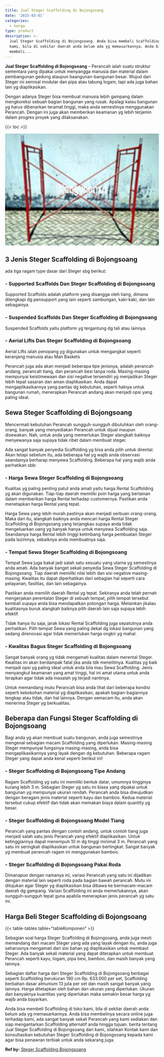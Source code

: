 ```yaml
---
title: Jual Steger Scaffolding di Bojongsoang
date: '2025-03-01'
categories:
  - harga
type: product
description: >-
  Jual Steger Scaffolding di Bojongsoang. Anda bisa membeli Scaffolding di toko
  kami, bila di sekitar daerah anda belum ada yg memasarkannya. Anda bisa
  membeli...
---
```


**Jual Steger Scaffolding di Bojongsoang** – Perancah ialah suatu struktur sementara yang dipakai untuk menyangga manusia dan material dalam pembangunan gedung ataupun baangunan-bangunan besar. Wujud dari Steger ini semisal modular dan pipa atau tabung logam, tapi ada juga bahan lain yg diaplikasikan.

Dengan adanya Steger bisa membuat manusia lebih gampang dalam mengkoreksi sebuah bagian bangunan yang rusak. Apalagi kalau bangunan yg harus dibenarkan teramat tinggi, maka anda semestinya menggunakan Perancah. Dengan ini juga akan memberikan keamanan yg lebih terjamin dalam progres proyek yang dilaksanakan.

{{< toc >}}

![Jual Steger Scaffolding di Bojongsoang](/images/sewa-scaffolding-steger-01.png)

## 3 Jenis Steger Scaffolding di Bojongsoang

ada tiga ragam type dasar dari Steger sbg berikut:

### \- Supported Scaffolds Dan Steger Scaffolding di Bojongsoang

Supported Scaffolds adalah platform yang disangga oleh tiang, dimana dilengkapi dg pensupport yang lain seperti sambungan, kaki-kaki, dan lain sebagainya.

### \- Suspended Scaffolds Dan Steger Scaffolding di Bojongsoang

Suspended Scaffolds yaitu platform yg tergantung dg tali atau lainnya.

### \- Aerial Lifts Dan Steger Scaffolding di Bojongsoang

Aerial Lifts ialah penopang yg digunakan untuk mengangkat seperti keranjang manusia atau Man Baskets

Perancah juga ada akan menjadi beberapa tipe jenisnya, adalah perancah andang, perancah tiang, dan perancah besi tanpa roda. Masing-masing mempunyai keistimewaan dan sisi negative tersendiri yg menjadikan Steger lebih tepat sasaran dan aman diaplikasikan. Anda dapat mengaplikasikannya yang pantas dg kebutuhan, seperti halnya untuk bangunan rumah, menerapkan Perancah andang akan menjadi opsi yang paling ideal.

## Sewa Steger Scaffolding di Bojongsoang

Mencermati kebutuhan Perancah sungguh-sungguh dibutuhkan oleh orang-orang, banyak yang menyediakan Perancah untuk dijual maupun disewakan. Nah, untuk anda yang memerlukan Steger alangkah baiknya menyewanya saja supaya tidak ribet dalam membuat steger.

Ada sangat banyak penyedia Scaffolding yg bisa anda pilih untuk dirental. Akan tetapi sebelum itu, ada beberapa hal yg wajib anda observasi seandainya berharap menyewa Scaffolding. Beberapa hal yang wajib anda perhatikan sbb:

### \- Harga Sewa Steger Scaffolding di Bojongsoang

Kualitas yg paling penting patut anda amati yaitu harga Rental Scaffolding yg akan digunakan. Tiap-tiap daerah memiliki poin harga yang berlainan dalam memberikan harga Rental terhadap customernya. Pastikan anda menetapkan harga Rental yang tepat.

Harga Sewa yang lebih murah pastinya akan menjadi serbuan orang-orang. Maka dari itu, alangkah baiknya anda mencari harga Rental Steger Scaffolding di Bojongsoang yang terjangkau supaya anda tidak mengeluarkan uang yg banyak hanya untuk menyewa Scaffolding saja. Seandainya harga Rental lebih tinggi ketimbang harga pembuatan Steger pada lazimnya, sebaiknya anda membuatnya saja.

### \- Tempat Sewa Steger Scaffolding di Bojongsoang

Tempat Sewa juga bakal jadi salah satu sesuatu yang utama yg semestinya anda amati. Ada banyak banget sekali penyedia Sewa Steger Scaffolding di Bojongsoang. Tiap daerah memiliki nilai lebih dan sisi negative masing-masing. Kwalitas itu dapat diperhatikan dari sebagian hal seperti cara pelayanan, fasilitas, dan lain sebagainya.

Pastikan anda memilih daerah Rental yg tepat. Sekiranya anda telah pernah mengerjakan perentalan Steger di sebuah tempat, pilih tempat tersebut kembali supaya anda bisa mendapatkan potongan harga. Melainkan jikalau kualitasnya buruk alangkah baiknya pilih daerah lain saja supaya lebih efektif.

Tidak hanya itu saja, jarak lokasi Rental Scaffolding juga sepatutnya anda perhatikan. Pilih tempat Sewa yang paling dekat dg lokasi bangunan yang sedang direnovasi agar tidak memerlukan harga ongkir yg mahal.

### \- Kwalitas Bagus Steger Scaffolding di Bojongsoang

Sangat banyak orang yg tidak mengamati kualitas dalam merental Steger. Kwalitas ini akan berdampak fatal jika anda tdk menelitinya. Kualitas yg baik menjadi opsi yg paling ideal untuk anda bila mau Sewa Scaffolding. Jenis menyangkut keamanan yang amat tinggi, hal ini amat utama untuk anda terapkan agar tidak ada masalah yg terjadi nantinya.

Untuk memandang mutu Perancah bisa anda lihat dari beberapa kondisi seperti kekokohan material yg diaplikasikan, apakah bagian-bagiannya lengkap atau tidak, dan hal lainnya. Dengan semacam itu, anda akan menerima Steger yg berkualitas.

## Beberapa dan Fungsi Steger Scaffolding di Bojongsoang

Bagi anda yg akan membuat suatu bangunan, anda juga semestinya mengenal sebagian macam Scaffolding yang diperlukan. Masing-masing Steger mempunyai fungsinya masing-masing, anda bisa mengaplikasikannya yang layak dengan dg kebutuhan. Beberapa ragam Steger yang dapat anda kenal seperti berikut ini!

### \- Steger Scaffolding di Bojongsoang Tipe Andang

Ragam Scaffolding yg satu ini memiliki bentuk datar, umumnya tingginya kurang lebih 3 m. Sebagian Steger yg satu ini biasa yang dipakai untuk bangunan yg mempunyai ukuran rendah. Perancah anda bisa diwujudkan dengan beragam jenis material seperti kayu dan bamboo. Kedua material tersebut cukup efektif dan tidak akan memakan biaya dalam quantity yg besar.

### \- Steger Scaffolding di Bojongsoang Model Tiang

Perancah yang pantas dengan contoh andang, untuk contoh tiang juga menjadi salah satu jenis Perancah yang efektif diaplikasikan. Untuk ketinggiannya dapat menempuh 10 m dg tinggi minimal 3 m. Perancah yang satu ini seringkali diaplikasikan untuk bangunan bertingkat. Sangat banyak yg membuat perancah ragam ini menggunakan bamboo.

### \- Steger Scaffolding di Bojongsoang Pakai Roda

Dimanapun dengan namanya ini, variasi Perancah yang satu ini dijadikan dengan material lain seperti roda pada bagian bawah perancah. Mutu ini ditujukan agar Steger yg diaplikasikan bisa dibawa ke bermacam-macam daerah dg gampang. Variasi Scaffolding ini anda memerlukannya, akan sungguh-sungguh tepat guna apabila menerapkan jenis perancah yg satu ini.

## Harga Beli Steger Scaffolding di Bojongsoang

{{< table-tables table="tableKomponen" >}}

Sebagian soal harga Steger Scaffolding di Bojongsoang, anda juga mesti memandang dari macam Steger yang ada yang layak dengan itu, anda juga seharusnya mengamati dari sisi bahan yg diaplikasikan untuk membaut Steger. Ada banyak sekali material yang dapat diterapkan untuk membuat Perancah seperti kayu, logam, pipa besi, bamboo, dan masih banyak yang lainnya.

Sebagian daftar harga dari Steger Scaffolding di Bojongsoang berbagai seperti Scaffolding berukuran 190 cm Rp. 633.000 per set, Scaffolding berbahan dasar almunium 13 juta per set dan masih sangat banyak yang lainnya. Harga ditetapkan oleh bahan dan ukuran yang diperlukan. Ukuran dan banyaknya kuantitas yang diperlukan maka semakin besar harga yg wajib anda bayarkan.

Anda bisa membeli Scaffolding di toko kami, bila di sekitar daerah anda belum ada yg memasarkannya. Anda bisa membelinya secara online juga terhadap kami, ada sangat banyak sekali Perancah yang kami sediakan dan siap mengantarkan Scaffolding alternatif anda hingga tujuan. berita tentang Jual Steger Scaffolding di Bojongsoang dari kami, silahkan Kontak kami dan konsultasikan kebutuhan Steger Scaffolding di Bojongsoang kepada kami agar bisa penawran terbiak untuk anda sekarang juga.

**Ref by:** [Steger Scaffolding Bojongsoang](https://id.wikipedia.org/wiki/Steger)
